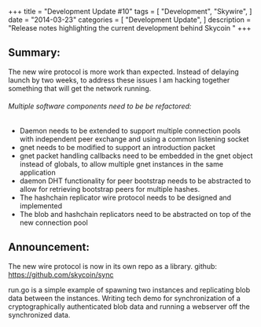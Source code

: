 +++
title = "Development Update #10"
tags = [
    "Development",
    "Skywire",
]
date = "2014-03-23"
categories = [
    "Development Update",
]
description = "Release notes highlighting the current development behind Skycoin  "
+++

## Summary:
The new wire protocol is more work than expected. Instead of delaying launch by two weeks, to address these issues I am hacking together something that will get the network running.

###### Multiple software components need to be be refactored:
- Daemon needs to be extended to support multiple connection pools with independent peer exchange and using a common listening socket
- gnet needs to be modified to support an introduction packet
- gnet packet handling callbacks need to be embedded in the gnet object instead of globals, to allow multiple gnet instances in the same application
- daemon DHT functionality for peer bootstrap needs to be abstracted to allow for retrieving bootstrap peers for multiple hashes.
- The hashchain replicator wire protocol needs to be designed and implemented
- The blob and hashchain replicators need to be abstracted on top of the new connection pool

## Announcement:

The new wire protocol is now in its own repo as a library. github: https://github.com/skycoin/sync

run.go is a simple example of spawning two instances and replicating blob data between the instances. Writing tech demo for synchronization of a cryptographically authenticated blob data and running a webserver off the synchronized data.
